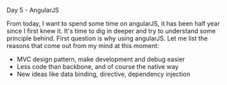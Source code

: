 Day 5 - AngularJS

From today, I want to spend some time on angularJS, it has been half year since I first knew it. It's time to dig in deeper and try to understand some principle behind. First question is why using angularJS. Let me list the reasons that come out from my mind at this moment:

 * MVC design pattern, make development and debug easier
 * Less code than backbone, and of course the native way
 * New ideas like data binding, directive, dependency injection
